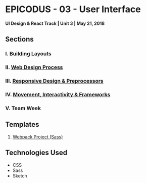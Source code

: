 # EPICODUS - 03 - User Interface

**UI Design & React Track | Unit 3 | May 21, 2018**

## Sections

### I. [Building Layouts](01-building-layouts)

### II. [Web Design Process](02-web-design-process)

### III. [Responsive Design & Preprocessors](03-responsive-preprocessors)

### IV. [Movement, Interactivity & Frameworks](04-movement-interactivity)

### V. Team Week

## Templates

1. [Webpack Project (Sass)](00-templates/webpack-project)

## Technologies Used

- CSS
- Sass
- Sketch
